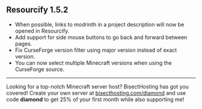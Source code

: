 ## Resourcify 1.5.2

- When possible, links to modrinth in a project description will now be opened in Resourcify.
- Add support for side mouse buttons to go back and forward between pages.
- Fix CurseForge version filter using major version instead of exact version.
- You can now select multiple Minecraft versions when using the CurseForge source.

----------------------------------------------------------------------------------------------------

Looking for a top-notch Minecraft server host? BisectHosting has got you covered! Create your own server
at [bisecthosting.com/diamond](https://bisecthosting.com/diamond?r=resourcify+update) and use code **diamond** to get
25% of your first month while also supporting me!